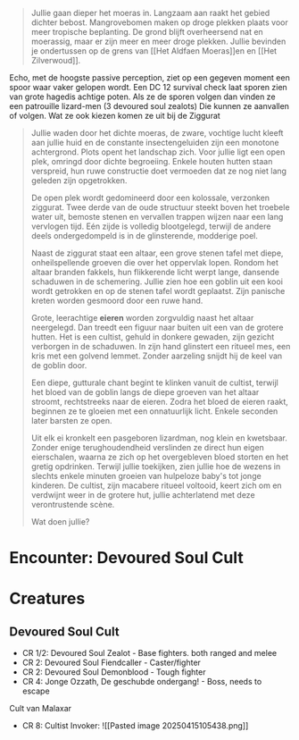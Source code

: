 > Jullie gaan dieper het moeras in. Langzaam aan raakt het gebied dichter bebost. Mangrovebomen maken op droge plekken plaats voor meer tropische beplanting. De grond blijft overheersend nat en moerassig, maar er zijn meer en meer droge plekken. Jullie bevinden je ondertussen op de grens van [[Het Aldfaen Moeras]]en en [[Het Zilverwoud]].

Echo, met de hoogste passive perception, ziet op een gegeven moment een spoor waar vaker gelopen wordt. Een DC 12 survival check laat sporen zien van grote hagedis achtige poten.
Als ze de sporen volgen dan vinden ze een patrouille lizard-men (3 devoured soul zealots)
Die kunnen ze aanvallen of volgen. Wat ze ook kiezen komen ze uit bij de Ziggurat


> Jullie waden door het dichte moeras, de zware, vochtige lucht kleeft aan jullie huid en de constante insectengeluiden zijn een monotone achtergrond. Plots opent het landschap zich. Voor jullie ligt een open plek, omringd door dichte begroeiing. Enkele houten hutten staan verspreid, hun ruwe constructie doet vermoeden dat ze nog niet lang geleden zijn opgetrokken.
>
> De open plek wordt gedomineerd door een kolossale, verzonken ziggurat. Twee derde van de oude structuur steekt boven het troebele water uit, bemoste stenen en vervallen trappen wijzen naar een lang vervlogen tijd. Eén zijde is volledig blootgelegd, terwijl de andere deels ondergedompeld is in de glinsterende, modderige poel.
>
> Naast de ziggurat staat een altaar, een grove stenen tafel met diepe, onheilspellende groeven die over het oppervlak lopen. Rondom het altaar branden fakkels, hun flikkerende licht werpt lange, dansende schaduwen in de schemering. Jullie zien hoe een goblin uit een kooi wordt getrokken en op de stenen tafel wordt geplaatst. Zijn panische kreten worden gesmoord door een ruwe hand.
>
> Grote, leerachtige **eieren** worden zorgvuldig naast het altaar neergelegd. Dan treedt een figuur naar buiten uit een van de grotere hutten. Het is een cultist, gehuld in donkere gewaden, zijn gezicht verborgen in de schaduwen. In zijn hand glinstert een ritueel mes, een kris met een golvend lemmet. Zonder aarzeling snijdt hij de keel van de goblin door.
>
> Een diepe, gutturale chant begint te klinken vanuit de cultist, terwijl het bloed van de goblin langs de diepe groeven van het altaar stroomt, rechtstreeks naar de eieren. Zodra het bloed de eieren raakt, beginnen ze te gloeien met een onnatuurlijk licht. Enkele seconden later barsten ze open.
>
> Uit elk ei kronkelt een pasgeboren lizardman, nog klein en kwetsbaar. Zonder enige terughoudendheid verslinden ze direct hun eigen eierschalen, waarna ze zich op het overgebleven bloed storten en het gretig opdrinken. Terwijl jullie toekijken, zien jullie hoe de wezens in slechts enkele minuten groeien van hulpeloze baby's tot jonge kinderen. De cultist, zijn macabere ritueel voltooid, keert zich om en verdwijnt weer in de grotere hut, jullie achterlatend met deze verontrustende scène.
>
> Wat doen jullie?

# Encounter: Devoured Soul Cult


# Creatures

## Devoured Soul Cult
- CR 1/2: Devoured Soul Zealot - Base fighters. both ranged and melee
- CR 2: Devoured Soul Fiendcaller - Caster/fighter
- CR 2: Devoured Soul Demonblood - Tough fighter
- CR 4: Jonge Ozzath, De geschubde ondergang! - Boss, needs to escape


Cult van Malaxar
- CR 8:  Cultist Invoker:
![[Pasted image 20250415105438.png]]